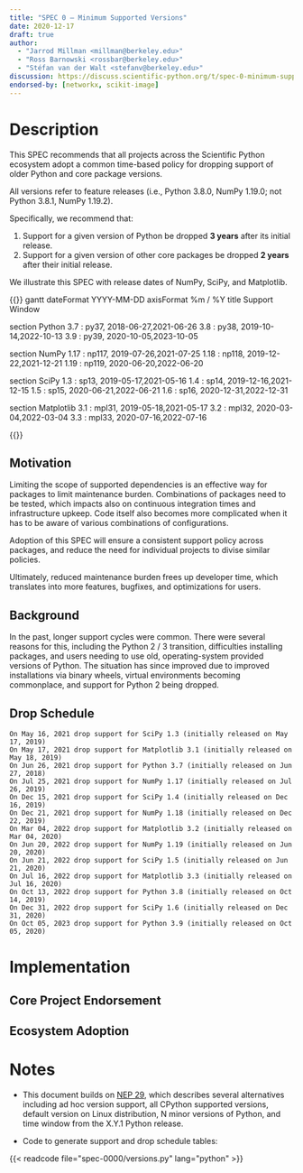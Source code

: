 ```yaml
---
title: "SPEC 0 — Minimum Supported Versions"
date: 2020-12-17
draft: true
author:
  - "Jarrod Millman <millman@berkeley.edu>"
  - "Ross Barnowski <rossbar@berkeley.edu>"
  - "Stéfan van der Walt <stefanv@berkeley.edu>"
discussion: https://discuss.scientific-python.org/t/spec-0-minimum-supported-versions/33
endorsed-by: [networkx, scikit-image]
---
```


# Description

This SPEC recommends that all projects across the Scientific Python ecosystem adopt a common time-based policy for dropping support of older Python and core package versions.

All versions refer to feature releases (i.e., Python 3.8.0, NumPy 1.19.0; not Python 3.8.1, NumPy 1.19.2).

Specifically, we recommend that:

1. Support for a given version of Python be dropped **3 years** after its initial release.
2. Support for a given version of other core packages be dropped **2 years** after their initial release.

We illustrate this SPEC with release dates of NumPy, SciPy, and Matplotlib.

<!-- prettier-ignore-start -->
{{<mermaid>}}
gantt
dateFormat  YYYY-MM-DD
axisFormat  %m / %Y
title Support Window

section Python
3.7  :     py37, 2018-06-27,2021-06-26
3.8  :     py38, 2019-10-14,2022-10-13
3.9  :     py39, 2020-10-05,2023-10-05

section NumPy
1.17  :     np117, 2019-07-26,2021-07-25
1.18  :     np118, 2019-12-22,2021-12-21
1.19  :     np119, 2020-06-20,2022-06-20

section SciPy
1.3  :     sp13, 2019-05-17,2021-05-16
1.4  :     sp14, 2019-12-16,2021-12-15
1.5  :     sp15, 2020-06-21,2022-06-21
1.6  :     sp16, 2020-12-31,2022-12-31

section Matplotlib
3.1  :     mpl31, 2019-05-18,2021-05-17
3.2  :     mpl32, 2020-03-04,2022-03-04
3.3  :     mpl33, 2020-07-16,2022-07-16

{{</mermaid>}}
<!-- prettier-ignore-end -->

## Motivation

Limiting the scope of supported dependencies is an effective way for packages to limit maintenance burden.
Combinations of packages need to be tested, which impacts also on continuous integration times and infrastructure upkeep.
Code itself also becomes more complicated when it has to be aware of various combinations of configurations.

Adoption of this SPEC will ensure a consistent support policy across packages, and reduce the need for individual projects to divise similar policies.

Ultimately, reduced maintenance burden frees up developer time, which translates into more features, bugfixes, and optimizations for users.

## Background

In the past, longer support cycles were common.
There were several reasons for this, including the Python 2 / 3 transition, difficulties installing packages, and users needing to use old, operating-system provided versions of Python.
The situation has since improved due to improved installations via binary wheels, virtual environments becoming commonplace, and support for Python 2 being dropped.

## Drop Schedule

    On May 16, 2021 drop support for SciPy 1.3 (initially released on May 17, 2019)
    On May 17, 2021 drop support for Matplotlib 3.1 (initially released on May 18, 2019)
    On Jun 26, 2021 drop support for Python 3.7 (initially released on Jun 27, 2018)
    On Jul 25, 2021 drop support for NumPy 1.17 (initially released on Jul 26, 2019)
    On Dec 15, 2021 drop support for SciPy 1.4 (initially released on Dec 16, 2019)
    On Dec 21, 2021 drop support for NumPy 1.18 (initially released on Dec 22, 2019)
    On Mar 04, 2022 drop support for Matplotlib 3.2 (initially released on Mar 04, 2020)
    On Jun 20, 2022 drop support for NumPy 1.19 (initially released on Jun 20, 2020)
    On Jun 21, 2022 drop support for SciPy 1.5 (initially released on Jun 21, 2020)
    On Jul 16, 2022 drop support for Matplotlib 3.3 (initially released on Jul 16, 2020)
    On Oct 13, 2022 drop support for Python 3.8 (initially released on Oct 14, 2019)
    On Dec 31, 2022 drop support for SciPy 1.6 (initially released on Dec 31, 2020)
    On Oct 05, 2023 drop support for Python 3.9 (initially released on Oct 05, 2020)

# Implementation

<!--
Discuss how this would be implemented.
-->

## Core Project Endorsement

<!--
Discuss what it means for a core project to endorse this SPEC.
-->

## Ecosystem Adoption

<!--
Discuss what it means for a project to adopt this SPEC.
-->

# Notes

- This document builds on [NEP 29](https://numpy.org/neps/nep-0029-deprecation_policy.html), which describes several alternatives including ad hoc version support, all CPython supported versions, default version on Linux distribution, N minor versions of Python, and time window from the X.Y.1 Python release.

- Code to generate support and drop schedule tables:

{{< readcode file="spec-0000/versions.py" lang="python" >}}
